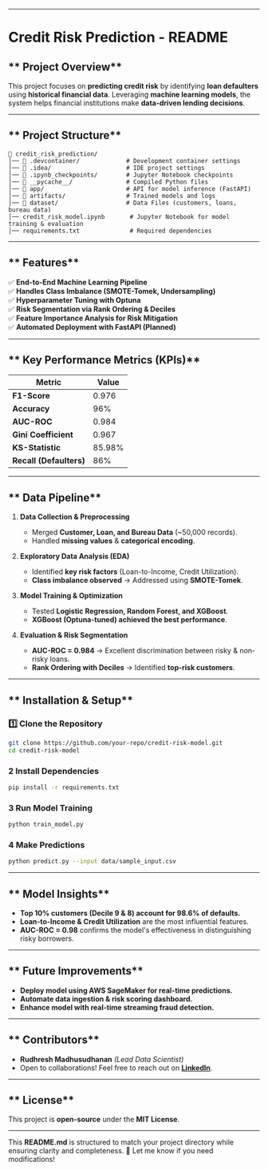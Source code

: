 
---

# **Credit Risk Prediction - README** 

## ** Project Overview**
This project focuses on **predicting credit risk** by identifying **loan defaulters** using **historical financial data**. Leveraging **machine learning models**, the system helps financial institutions make **data-driven lending decisions**.

---

## ** Project Structure**
```
📁 credit_risk_prediction/
│── 📁 .devcontainer/             # Development container settings
│── 📁 .idea/                     # IDE project settings
│── 📁 .ipynb_checkpoints/        # Jupyter Notebook checkpoints
│── 📁 __pycache__/               # Compiled Python files
│── 📁 app/                       # API for model inference (FastAPI)
│── 📁 artifacts/                 # Trained models and logs
│── 📁 dataset/                   # Data Files (customers, loans, bureau data)
│── credit_risk_model.ipynb       # Jupyter Notebook for model training & evaluation
│── requirements.txt              # Required dependencies
```

---

## ** Features**
✅ **End-to-End Machine Learning Pipeline**  
✅ **Handles Class Imbalance (SMOTE-Tomek, Undersampling)**  
✅ **Hyperparameter Tuning with Optuna**  
✅ **Risk Segmentation via Rank Ordering & Deciles**  
✅ **Feature Importance Analysis for Risk Mitigation**  
✅ **Automated Deployment with FastAPI (Planned)**  

---

## ** Key Performance Metrics (KPIs)**
| Metric | Value |
|--------|------|
| **F1-Score** | 0.976 |
| **Accuracy** | 96% |
| **AUC-ROC** | 0.984 |
| **Gini Coefficient** | 0.967 |
| **KS-Statistic** | 85.98% |
| **Recall (Defaulters)** | 86% |

---

## ** Data Pipeline**
1. **Data Collection & Preprocessing**
   - Merged **Customer, Loan, and Bureau Data** (~50,000 records).
   - Handled **missing values** & **categorical encoding**.

2. **Exploratory Data Analysis (EDA)**
   - Identified **key risk factors** (Loan-to-Income, Credit Utilization).
   - **Class imbalance observed** → Addressed using **SMOTE-Tomek**.

3. **Model Training & Optimization**
   - Tested **Logistic Regression, Random Forest, and XGBoost**.
   - **XGBoost (Optuna-tuned) achieved the best performance**.

4. **Evaluation & Risk Segmentation**
   - **AUC-ROC = 0.984** → Excellent discrimination between risky & non-risky loans.
   - **Rank Ordering with Deciles** → Identified **top-risk customers**.

---

## ** Installation & Setup**
### **1️⃣ Clone the Repository**
```bash
git clone https://github.com/your-repo/credit-risk-model.git
cd credit-risk-model
```

### **2️ Install Dependencies**
```bash
pip install -r requirements.txt
```

### **3️ Run Model Training**
```bash
python train_model.py
```

### **4️ Make Predictions**
```bash
python predict.py --input data/sample_input.csv
```

---

## ** Model Insights**
- **Top 10% customers (Decile 9 & 8) account for 98.6% of defaults.**
- **Loan-to-Income & Credit Utilization** are the most influential features.
- **AUC-ROC = 0.98** confirms the model's effectiveness in distinguishing risky borrowers.

---

## ** Future Improvements**
-  **Deploy model using AWS SageMaker for real-time predictions.**
-  **Automate data ingestion & risk scoring dashboard.**
-  **Enhance model with real-time streaming fraud detection.**

---

## ** Contributors**
- **Rudhresh Madhusudhanan** *(Lead Data Scientist)*
- Open to collaborations! Feel free to reach out on **[LinkedIn](www.linkedin.com/in/rudhresh-madhusudhanan)**.

---

## ** License**
This project is **open-source** under the **MIT License**.

---

This **README.md** is structured to match your project directory while ensuring clarity and completeness. 🚀 Let me know if you need modifications!
